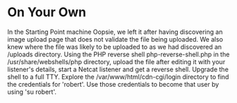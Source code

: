 # On Your Own

In the Starting Point machine Oopsie, we left it after having discovering an image upload page that does not validate the file being uploaded. We also knew where the file was likely to be uploaded to as we had discovered an /uploads directory. Using the PHP reverse shell php-reverse-shell.php in the /usr/share/webshells/php directory, upload the file after editing it with your listener's details, start a Netcat listener and get a reverse shell. Upgrade the shell to a full TTY. Explore the /var/www/html/cdn-cgi/login directory to find the credentials for 'robert'. Use those credentials to become that user by using 'su robert'.

